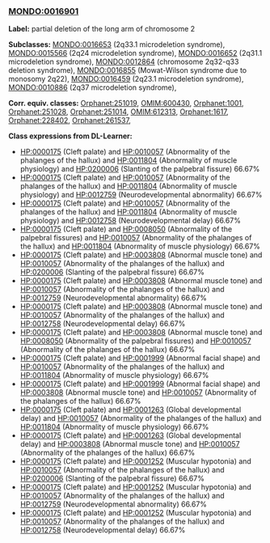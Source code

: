 
### [MONDO:0016901](http://purl.obolibrary.org/obo/MONDO_0016901)
**Label:** partial deletion of the long arm of chromosome 2

**Subclasses:** [MONDO:0016653](http://purl.obolibrary.org/obo/MONDO_0016653) (2q33.1 microdeletion syndrome), [MONDO:0015566](http://purl.obolibrary.org/obo/MONDO_0015566) (2q24 microdeletion syndrome), [MONDO:0016652](http://purl.obolibrary.org/obo/MONDO_0016652) (2q31.1 microdeletion syndrome), [MONDO:0012864](http://purl.obolibrary.org/obo/MONDO_0012864) (chromosome 2q32-q33 deletion syndrome), [MONDO:0016855](http://purl.obolibrary.org/obo/MONDO_0016855) (Mowat-Wilson syndrome due to monosomy 2q22), [MONDO:0016459](http://purl.obolibrary.org/obo/MONDO_0016459) (2q23.1 microdeletion syndrome), [MONDO:0010886](http://purl.obolibrary.org/obo/MONDO_0010886) (2q37 microdeletion syndrome), 

**Corr. equiv. classes:** [Orphanet:251019](http://www.orpha.net/ORDO/Orphanet_251019), [OMIM:600430](http://purl.obolibrary.org/obo/OMIM_600430), [Orphanet:1001](http://www.orpha.net/ORDO/Orphanet_1001), [Orphanet:251028](http://www.orpha.net/ORDO/Orphanet_251028), [Orphanet:251014](http://www.orpha.net/ORDO/Orphanet_251014), [OMIM:612313](http://purl.obolibrary.org/obo/OMIM_612313), [Orphanet:1617](http://www.orpha.net/ORDO/Orphanet_1617), [Orphanet:228402](http://www.orpha.net/ORDO/Orphanet_228402), [Orphanet:261537](http://www.orpha.net/ORDO/Orphanet_261537), 

**Class expressions from DL-Learner:**

- [HP:0000175](http://purl.obolibrary.org/obo/HP_0000175) (Cleft palate) and [HP:0010057](http://purl.obolibrary.org/obo/HP_0010057) (Abnormality of the phalanges of the hallux) and [HP:0011804](http://purl.obolibrary.org/obo/HP_0011804) (Abnormality of muscle physiology) and [HP:0200006](http://purl.obolibrary.org/obo/HP_0200006) (Slanting of the palpebral fissure) 66.67%
- [HP:0000175](http://purl.obolibrary.org/obo/HP_0000175) (Cleft palate) and [HP:0010057](http://purl.obolibrary.org/obo/HP_0010057) (Abnormality of the phalanges of the hallux) and [HP:0011804](http://purl.obolibrary.org/obo/HP_0011804) (Abnormality of muscle physiology) and [HP:0012759](http://purl.obolibrary.org/obo/HP_0012759) (Neurodevelopmental abnormality) 66.67%
- [HP:0000175](http://purl.obolibrary.org/obo/HP_0000175) (Cleft palate) and [HP:0010057](http://purl.obolibrary.org/obo/HP_0010057) (Abnormality of the phalanges of the hallux) and [HP:0011804](http://purl.obolibrary.org/obo/HP_0011804) (Abnormality of muscle physiology) and [HP:0012758](http://purl.obolibrary.org/obo/HP_0012758) (Neurodevelopmental delay) 66.67%
- [HP:0000175](http://purl.obolibrary.org/obo/HP_0000175) (Cleft palate) and [HP:0008050](http://purl.obolibrary.org/obo/HP_0008050) (Abnormality of the palpebral fissures) and [HP:0010057](http://purl.obolibrary.org/obo/HP_0010057) (Abnormality of the phalanges of the hallux) and [HP:0011804](http://purl.obolibrary.org/obo/HP_0011804) (Abnormality of muscle physiology) 66.67%
- [HP:0000175](http://purl.obolibrary.org/obo/HP_0000175) (Cleft palate) and [HP:0003808](http://purl.obolibrary.org/obo/HP_0003808) (Abnormal muscle tone) and [HP:0010057](http://purl.obolibrary.org/obo/HP_0010057) (Abnormality of the phalanges of the hallux) and [HP:0200006](http://purl.obolibrary.org/obo/HP_0200006) (Slanting of the palpebral fissure) 66.67%
- [HP:0000175](http://purl.obolibrary.org/obo/HP_0000175) (Cleft palate) and [HP:0003808](http://purl.obolibrary.org/obo/HP_0003808) (Abnormal muscle tone) and [HP:0010057](http://purl.obolibrary.org/obo/HP_0010057) (Abnormality of the phalanges of the hallux) and [HP:0012759](http://purl.obolibrary.org/obo/HP_0012759) (Neurodevelopmental abnormality) 66.67%
- [HP:0000175](http://purl.obolibrary.org/obo/HP_0000175) (Cleft palate) and [HP:0003808](http://purl.obolibrary.org/obo/HP_0003808) (Abnormal muscle tone) and [HP:0010057](http://purl.obolibrary.org/obo/HP_0010057) (Abnormality of the phalanges of the hallux) and [HP:0012758](http://purl.obolibrary.org/obo/HP_0012758) (Neurodevelopmental delay) 66.67%
- [HP:0000175](http://purl.obolibrary.org/obo/HP_0000175) (Cleft palate) and [HP:0003808](http://purl.obolibrary.org/obo/HP_0003808) (Abnormal muscle tone) and [HP:0008050](http://purl.obolibrary.org/obo/HP_0008050) (Abnormality of the palpebral fissures) and [HP:0010057](http://purl.obolibrary.org/obo/HP_0010057) (Abnormality of the phalanges of the hallux) 66.67%
- [HP:0000175](http://purl.obolibrary.org/obo/HP_0000175) (Cleft palate) and [HP:0001999](http://purl.obolibrary.org/obo/HP_0001999) (Abnormal facial shape) and [HP:0010057](http://purl.obolibrary.org/obo/HP_0010057) (Abnormality of the phalanges of the hallux) and [HP:0011804](http://purl.obolibrary.org/obo/HP_0011804) (Abnormality of muscle physiology) 66.67%
- [HP:0000175](http://purl.obolibrary.org/obo/HP_0000175) (Cleft palate) and [HP:0001999](http://purl.obolibrary.org/obo/HP_0001999) (Abnormal facial shape) and [HP:0003808](http://purl.obolibrary.org/obo/HP_0003808) (Abnormal muscle tone) and [HP:0010057](http://purl.obolibrary.org/obo/HP_0010057) (Abnormality of the phalanges of the hallux) 66.67%
- [HP:0000175](http://purl.obolibrary.org/obo/HP_0000175) (Cleft palate) and [HP:0001263](http://purl.obolibrary.org/obo/HP_0001263) (Global developmental delay) and [HP:0010057](http://purl.obolibrary.org/obo/HP_0010057) (Abnormality of the phalanges of the hallux) and [HP:0011804](http://purl.obolibrary.org/obo/HP_0011804) (Abnormality of muscle physiology) 66.67%
- [HP:0000175](http://purl.obolibrary.org/obo/HP_0000175) (Cleft palate) and [HP:0001263](http://purl.obolibrary.org/obo/HP_0001263) (Global developmental delay) and [HP:0003808](http://purl.obolibrary.org/obo/HP_0003808) (Abnormal muscle tone) and [HP:0010057](http://purl.obolibrary.org/obo/HP_0010057) (Abnormality of the phalanges of the hallux) 66.67%
- [HP:0000175](http://purl.obolibrary.org/obo/HP_0000175) (Cleft palate) and [HP:0001252](http://purl.obolibrary.org/obo/HP_0001252) (Muscular hypotonia) and [HP:0010057](http://purl.obolibrary.org/obo/HP_0010057) (Abnormality of the phalanges of the hallux) and [HP:0200006](http://purl.obolibrary.org/obo/HP_0200006) (Slanting of the palpebral fissure) 66.67%
- [HP:0000175](http://purl.obolibrary.org/obo/HP_0000175) (Cleft palate) and [HP:0001252](http://purl.obolibrary.org/obo/HP_0001252) (Muscular hypotonia) and [HP:0010057](http://purl.obolibrary.org/obo/HP_0010057) (Abnormality of the phalanges of the hallux) and [HP:0012759](http://purl.obolibrary.org/obo/HP_0012759) (Neurodevelopmental abnormality) 66.67%
- [HP:0000175](http://purl.obolibrary.org/obo/HP_0000175) (Cleft palate) and [HP:0001252](http://purl.obolibrary.org/obo/HP_0001252) (Muscular hypotonia) and [HP:0010057](http://purl.obolibrary.org/obo/HP_0010057) (Abnormality of the phalanges of the hallux) and [HP:0012758](http://purl.obolibrary.org/obo/HP_0012758) (Neurodevelopmental delay) 66.67%


